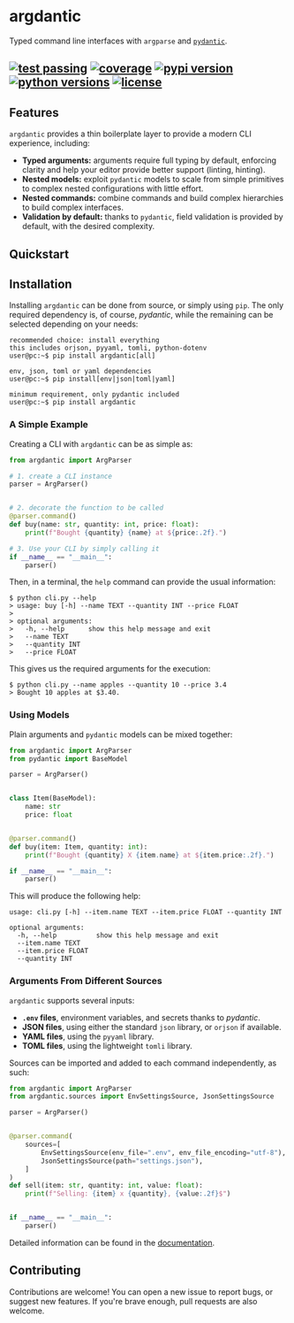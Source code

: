 # argdantic
Typed command line interfaces with `argparse` and [`pydantic`](https://github.com/pydantic/pydantic).

[![test passing](https://img.shields.io/github/workflow/status/edornd/argdantic/test/main)](https://github.com/edornd/argdantic)
[![coverage](https://img.shields.io/codecov/c/gh/edornd/argdantic)](https://codecov.io/gh/edornd/argdantic)
[![pypi version](https://img.shields.io/pypi/v/argdantic)](https://pypi.org/project/argdantic/)
[![python versions](https://img.shields.io/pypi/pyversions/argdantic)](https://github.com/edornd/argdantic)
[![license](https://img.shields.io/github/license/edornd/argdantic)](https://github.com/edornd/argdantic)
---

## Features

`argdantic` provides a thin boilerplate layer to provide a modern CLI experience, including:
- **Typed arguments:** arguments require full typing by default, enforcing clarity and help your editor provide better support (linting, hinting).
- **Nested models:** exploit `pydantic` models to scale from simple primitives to complex nested configurations with little effort.
- **Nested commands:** combine commands and build complex hierarchies to build complex interfaces.
- **Validation by default:** thanks to `pydantic`, field validation is provided by default, with the desired complexity.

## Quickstart

## Installation
Installing `argdantic` can be done from source, or simply using `pip`.
The only required dependency is, of course, *pydantic*, while the remaining can be selected depending on your needs:
```console
recommended choice: install everything
this includes orjson, pyyaml, tomli, python-dotenv
user@pc:~$ pip install argdantic[all]

env, json, toml or yaml dependencies
user@pc:~$ pip install[env|json|toml|yaml]

minimum requirement, only pydantic included
user@pc:~$ pip install argdantic
```

### A Simple Example

Creating a CLI with `argdantic` can be as simple as:
```python
from argdantic import ArgParser

# 1. create a CLI instance
parser = ArgParser()


# 2. decorate the function to be called
@parser.command()
def buy(name: str, quantity: int, price: float):
    print(f"Bought {quantity} {name} at ${price:.2f}.")

# 3. Use your CLI by simply calling it
if __name__ == "__main__":
    parser()
```
Then, in a terminal, the `help` command can provide the usual information:

```console
$ python cli.py --help
> usage: buy [-h] --name TEXT --quantity INT --price FLOAT
>
> optional arguments:
>   -h, --help      show this help message and exit
>   --name TEXT
>   --quantity INT
>   --price FLOAT
```
This gives us the required arguments for the execution:
```console
$ python cli.py --name apples --quantity 10 --price 3.4
> Bought 10 apples at $3.40.
```

### Using Models

Plain arguments and `pydantic` models can be mixed together:
```python
from argdantic import ArgParser
from pydantic import BaseModel

parser = ArgParser()


class Item(BaseModel):
    name: str
    price: float


@parser.command()
def buy(item: Item, quantity: int):
    print(f"Bought {quantity} X {item.name} at ${item.price:.2f}.")

if __name__ == "__main__":
    parser()
```

This will produce the following help:
```console
usage: cli.py [-h] --item.name TEXT --item.price FLOAT --quantity INT

optional arguments:
  -h, --help          show this help message and exit
  --item.name TEXT
  --item.price FLOAT
  --quantity INT
```

### Arguments From Different Sources

`argdantic` supports several inputs:
- **`.env` files**, environment variables, and secrets thanks to *pydantic*.
- **JSON files**, using either the standard `json` library, or `orjson` if available.
- **YAML files**, using the `pyyaml` library.
- **TOML files**, using the lightweight `tomli` library.

Sources can be imported and added to each command independently, as such:

```python
from argdantic import ArgParser
from argdantic.sources import EnvSettingsSource, JsonSettingsSource

parser = ArgParser()


@parser.command(
    sources=[
        EnvSettingsSource(env_file=".env", env_file_encoding="utf-8"),
        JsonSettingsSource(path="settings.json"),
    ]
)
def sell(item: str, quantity: int, value: float):
    print(f"Selling: {item} x {quantity}, {value:.2f}$")


if __name__ == "__main__":
    parser()
```

Detailed information can be found in the [documentation](#quickstart).

## Contributing
Contributions are welcome! You can open a new issue to report bugs, or suggest new features. If you're brave enough, pull requests are also welcome.
